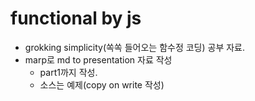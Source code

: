 # functional by js

- grokking simplicity(쏙쏙 들어오는 함수정 코딩) 공부 자료. 
- marp로 md to presentation 자료 작성
    - part1까지 작성. 
    - 소스는 예제(copy on write 작성)